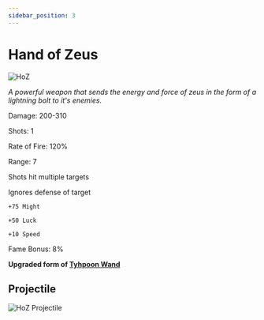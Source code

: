 ```yaml
---
sidebar_position: 3
---
```


# Hand of Zeus

![HoZ](https://vwiki.valorserver.com/api/item/picture/hand%20of%20zeus)

<i>A powerful weapon that sends the energy and force of zeus in the form of a lightning bolt to it's enemies.</i>

Damage: 200-310

Shots: 1

Rate of Fire: 120%

Range: 7

Shots hit multiple targets

Ignores defense of target

    +75 Might 
    
    +50 Luck
    
    +10 Speed

Fame Bonus: 8%

**Upgraded form of [Tyhpoon Wand](https://wiki.valorserver.com/docs/items/weapons/wands/ut/typhoon_wand)**

## Projectile

![HoZ Projectile](https://cdn.discordapp.com/attachments/953134990428868629/997619544489214022/handofzeus.gif)
